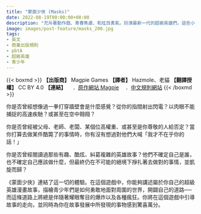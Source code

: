 ```yaml
---
title: "蒙面少俠 (Masks)"
date: 2022-08-19T00:00:00+08:00
description: "充斥著動作戲、青春焦慮、和炫目勇氣。扮演最新一代的超級英雄們，這些小大人們正努力嘗試著搞清楚他們是什麼樣的人、以及他們想要成為什麼樣的英雄。"
image: images/post-feature/masks_200.jpg
tags: 
- 英文
- 商業出版規則
- pbtA
- 超級英雄
- 青少年
---
```

{{< boxmd >}}
**【出版商】** Magpie Games
**【譯者】** Hazmole、老貓
**【翻譯授權】** CC BY 4.0
**【連結】**
　．[原作網站 Magpie](https://www.magpiegames.com/masks/)
　．[中文規則網站](https://hazmole.github.io/masks-zh-release/)
{{< /boxmd >}}

你是否曾經想像過一拳打穿牆壁會是什麼感覺？從你的指間射出閃電？以肉眼不能捕捉的高速疾馳？或甚至在空中翱翔？

你是否曾經被父母、老師、老闆、某個位高權重、或甚至是你尊敬的人給否定？當你打算去做某件酷斃了的事情時，你有沒有想過對他們大喊「我才不在乎你的話！」

你是否曾經閱讀過那些有趣、酷炫、糾葛複雜的英雄故事？他們不確定自己是誰，也不確定自己應該做什麼，但最終仍在不可能的絕境下掙扎著去做對的事情，並凱旋而歸？

《蒙面少俠》連結了這一切的體驗。在這個遊戲中，你能夠講述屬於你自己的超級英雄漫畫故事，描繪青少年們是如何勇敢地面對周圍的世界，開闢自己的道路──而這條道路上將總是伴隨著耀眼奪目的爆炸以及各種瘋狂。你將在這個遊戲中引導故事的走向，並同時為你在故事發展中所發現的事物感到驚喜萬分。

